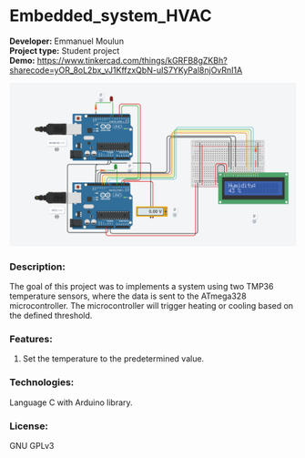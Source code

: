 # Embedded_system_HVAC

**Developer:** Emmanuel Moulun<br>
**Project type:** Student project<br>
**Demo:** https://www.tinkercad.com/things/kGRFB8gZKBh?sharecode=yOR_8oL2bx_vJ1KffzxQbN-uIS7YKyPal8njOvRnI1A

![Image](https://github.com/lostbyt/Embeded_system_humidity_control/blob/main/system.PNG)

### Description:
The goal of this project was to implements a system using two TMP36 temperature sensors,
where the data is sent to the ATmega328 microcontroller. The microcontroller will trigger heating or cooling based on the defined threshold.

### Features:
1. Set the temperature to the predetermined value.

### Technologies:
Language C with Arduino library.

### License:
GNU GPLv3

